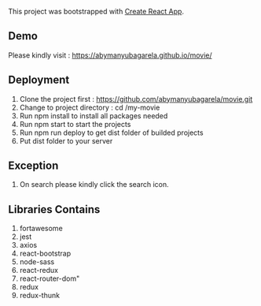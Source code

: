 This project was bootstrapped with [Create React App](https://github.com/facebook/create-react-app).
## Demo
Please kindly visit : https://abymanyubagarela.github.io/movie/

## Deployment 
1. Clone the project first : https://github.com/abymanyubagarela/movie.git
2. Change to project directory : cd /my-movie
3. Run npm install to install all packages needed
4. Run npm start to start the projects
5. Run npm run deploy to get dist folder of builded projects
6. Put dist folder to your server

## Exception
1. On search please kindly click the search icon.

## Libraries Contains
1. fortawesome
2. jest  
3. axios
4. react-bootstrap
5. node-sass
6. react-redux
7. react-router-dom"
8. redux
9. redux-thunk
